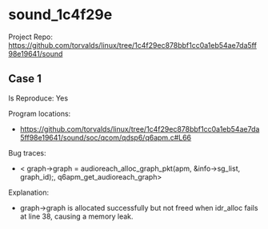 # sound_1c4f29e

Project Repo: https://github.com/torvalds/linux/tree/1c4f29ec878bbf1cc0a1eb54ae7da5ff98e19641/sound

## Case 1

Is Reproduce: Yes

Program locations:

* https://github.com/torvalds/linux/tree/1c4f29ec878bbf1cc0a1eb54ae7da5ff98e19641/sound/soc/qcom/qdsp6/q6apm.c#L66

Bug traces:

* <	graph->graph = audioreach_alloc_graph_pkt(apm, &info->sg_list, graph_id);, q6apm_get_audioreach_graph>

Explanation:

* graph->graph is allocated successfully but not freed when idr_alloc fails at line 38, causing a memory leak.


